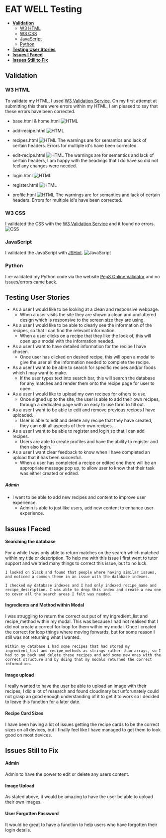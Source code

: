 # EAT WELL Testing

- [**Validation**](#validation)
    * [W3 HTML](#w3-html)
    * [W3 CSS](#w3-css)
    * [JavaScript](#javascript)
    * [Python](#python)
- [**Testing User Stories**](#testing-user-stories)
- [**Issues I Faced**](#issues-i-faced)
- [**Issues Still to Fix**](#issues-still-to-fix)


## **Validation**

### W3 HTML
To validate my HTML, I used [W3 Validation Service](https://validator.w3.org/). On my first attempt at submitting this there were errors within my HTML, I am pleased to say that these errors have been corrected.

* base.html & home.html
![HTML](static/images/testing/html-valid.png)

* add-recipe.html
![HTML](static/images/testing/add-recipe.png)

* recipes.html
![HTML](static/images/testing/recipes-page.png)
The warnings are for semantics and lack of certain headers. Errors for multiple id's have been corrected.

* edit-recipe.html
![HTML](static/images/testing/edit-page.png)
The warnings are for semantics and lack of certain headers, I am happy with the headings that I do have so did not feel any changes were needed.

* login.html
![HTML](static/images/testing/login-valid.png)

* register.html
![HTML](static/images/testing/register-valid.png)

* profile.html
![HTML](static/images/testing/profile-valid.png)
The warnings are for semantics and lack of certain headers. Errors for multiple id's have been corrected.

### W3 CSS
I validated the CSS with the [W3 Validation Service](https://jigsaw.w3.org/css-validator/) and it found no errors.
![CSS](static/images/testing/css-valid.png)

### JavaScript
I validated the JavaScript with [JSHint](https://jshint.com/).
![JavaScript](static/images/testing/javascript-valid.png)

### Python
I re-validated my Python code  via the website [Pep8 Online Validator](http://pep8online.com/) and no issues/errors came back.

## **Testing User Stories**
* As a user I would like to be looking at a clean and responsive webpage.
    - When a user visits the site they are shown a clean and uncluttered design which is responsive to the screen size they are using.
* As a user I would like to be able to clearly see the information of the recipes, so that I can find the relevant information. 
    - When a user clicks on a recipe that they like the look of, this will open up a modal with the information needed.
* As a user I want to have detailed information for the recipe I have chosen.
    - Once user has clicked on desired recipe, this will open a modal to give the user all the information needed to complete the recipe.
* As a user I want to be able to search for specific recipes and/or foods which I may want to make.
    - If the user types text into search bar, this will search the database for any matches and render them onto the recipe page for user to open.
* As a user I would like to upload my own recipes for others to use.
    - Once signed up to the site, the user is able to add their own recipes, through a dedicated page with an easy to use form to fill out.
* As a user I want to be able to edit and remove previous recipes I have uploaded.
    - User is able to edit and delete any recipe that they have created, they can edit all aspects of their own recipes.
* As a user I want to be able to register and login so that I can add recipes. 
    - Users are able to create profiles and have the ability to register and then also login.
* As a user I want clear feedback to know when I have completed an upload that it has been succesful.
    - When a user has completed a recipe or edited one there will be an appropriate message pop up, to allow user to know that their task was either created or edited.
##### Admin
* I want to be able to add new recipes and content to improve user experience.
    - Admin is able to just like users, add new content to enhance user experience.

## **Issues I Faced**
#### Searching the database
For a while I was only able to return matches on the search which matched within my title or description.
    To help me with this issue I first went to tutor support and we tried many things to correct this issue, but to no luck.

    I looked on Slack and found that people where having similar issues, and noticed a common theme in an issue with the database indexes. 

    I checked my database indexes and I had only indexed recipe_name and recipe_description. I was able to drop this index and create a new one to cover all the search areas I felt was needed.

#### Ingredients and Method within Modal
I was struggling to return the correct out put of my ingredient_list and recipe_method within my modal. 
    This was because I had not realised that I did not create a correct for loop for them within my modal. Once I created the correct for loop things where moving forwards, but for some reason I still was not returning what I wanted. 

    Within my database I had some recipes that had stored my ingredient_list and recipe_methods as strings rather than arrays, so I had to go back and delete these recipes and add some new ones with the correct structure and by doing that my modals returned the correct information.

#### Image upload
I really wanted to have the user be able to upload an image with their recipes, I did a lot of research and found cloudinary but unforunately could not grasp an good enough understanding of it to get it to work so I decided to leave this function for a later date. 

#### Recipe Card Sizes
I have been having a lot of issues getting the recipe cards to be the correct sizes on all devices, but I finally feel like I have managed to get them to look good on most devices.

## **Issues Still to Fix**
#### Admin
Admin to have the power to edit or delete any users content. 

#### Image Upload
As stated above, it would be amazing to have the user be able to upload their own images.

#### User Forgotten Password
It would be great to have a function to help users who have forgotten their login details.


